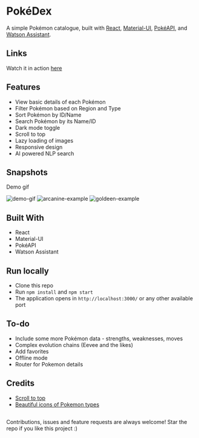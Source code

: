 # PokéDex

 A simple Pokémon catalogue, built with [React](https://reactjs.org/), [Material-UI](https://material-ui.com/), [PokéAPI](https://pokeapi.co/), and [Watson Assistant](https://www.ibm.com/products/watson-assistant).

## Links

 Watch it in action [here](https://pokedex-react-mui.netlify.app/)

## Features
- View basic details of each Pokémon
- Filter Pokémon based on Region and Type
- Sort Pokémon by ID/Name
- Search Pokémon by its Name/ID
- Dark mode toggle
- Scroll to top
- Lazy loading of images
- Responsive design
- AI powered NLP search

## Snapshots

Demo gif

![demo-gif](./public/screenshots/pokedex-demo.gif)
![arcanine-example](./public/screenshots/arcanine-example.gif)
![goldeen-example](./public/screenshots/goldeen-example.gif)


## Built With

- React
- Material-UI
- PokéAPI
- Watson Assistant

## Run locally

- Clone this repo
- Run `npm install` and `npm start`
- The application opens in `http://localhost:3000/` or any other available port

## To-do
- Include some more Pokémon data - strengths, weaknesses, moves
- Complex evolution chains (Eevee and the likes)
- Add favorites
- Offline mode
- Router for Pokemon details

## Credits

- [Scroll to top](https://juliapottinger.com/react-gatsby-scroll-to-top/)
- [Beautiful icons of Pokemon types](https://github.com/duiker101/pokemon-type-svg-icons)

##

Contributions, issues and feature requests are always welcome!
Star the repo if you like this project :)

